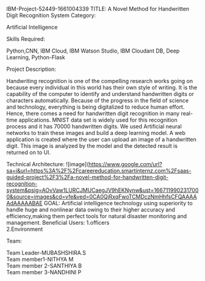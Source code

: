  IBM-Project-52449-1661004339
TITLE:
A Novel Method for Handwritten Digit Recognition System
Category:

Artificial Intelligence

Skills Required:

Python,CNN, IBM Cloud, IBM Watson Studio, IBM Cloudant DB, Deep Learning, Python-Flask

Project Description:

Handwriting recognition is one of the compelling research works going on because every individual in this world has their own style of writing. It is
the capability of the computer to identify and understand handwritten digits or characters automatically. Because of the progress in the field of science
and technology, everything is being digitalized to reduce human effort. Hence, there comes a need for handwritten digit recognition in many real-time applications.
MNIST data set is widely used for this recognition process and it has 70000 handwritten digits. We used Artificial neural networks to train these images and build
a deep learning model. A web application is created where the user can upload an image of a handwritten digit. This image is analyzed by the model and the detected
result is returned on to UI.

Technical Architecture:
![image](https://www.google.com/url?sa=i&url=https%3A%2F%2Fcareereducation.smartinternz.com%2Fsaas-guided-project%2F3%2Fa-novel-method-for-handwritten-digit-recognition-system&psig=AOvVaw1LURCJMUCaegJV9hEKNynw&ust=1667119902317000&source=images&cd=vfe&ved=0CA0QjRxqFwoTCMDczNmHhfsCFQAAAAAdAAAAABAE
GOAL:
Artificial intelligence technology using superiority to handle huge and nonlinear data owing to their higher accuracy and efficiency,making them perfect tools for
natural disaster monitoring and management.
 Beneficial Users:
1.officers<br/>
2.Environment

Team:

Team Leader-MUBASHSHIRA.S<br/>
Team member1-NITHYA M<br/>
Team member 2-SANTHIYA B<br/>
Team member 3-NANDHINI P<br/>
